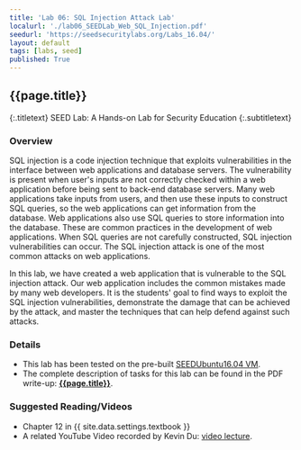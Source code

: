```yaml
---
title: 'Lab 06: SQL Injection Attack Lab'
localurl: './lab06_SEEDLab_Web_SQL_Injection.pdf'
seedurl: 'https://seedsecuritylabs.org/Labs_16.04/'
layout: default
tags: [labs, seed]
published: True
---
```


## {{page.title}}
{:.titletext}
SEED Lab: A Hands-on Lab for Security Education
{:.subtitletext}

### Overview

SQL injection is a code injection technique that exploits vulnerabilities in the interface between web applications and database servers.
The vulnerability is present when user's inputs are not correctly checked within a web application before being sent to back-end database servers.
Many web applications take inputs from users, and then use these inputs to construct SQL queries, so the web applications can get information from the database.
Web applications also use SQL queries to store information into the database.
These are common practices in the development of web applications.
When SQL queries are not carefully constructed, SQL injection vulnerabilities can occur.
The SQL injection attack is one of the most common attacks on web applications.

In this lab, we have created a web application that is vulnerable to the SQL injection attack.
Our web application includes the common mistakes made by many web developers.
It is the students' goal to find ways to exploit the SQL injection vulnerabilities,
 demonstrate the damage that can be achieved by the attack, and
 master the techniques that can help defend against such attacks.

### Details

- This lab has been tested on the pre-built [SEEDUbuntu16.04 VM](https://seedsecuritylabs.org/lab_env.html).
- The complete description of tasks for this lab can be found in the PDF write-up: **[{{page.title}}]({{page.localurl}})**.

### Suggested Reading/Videos

- Chapter 12 in {{ site.data.settings.textbook }}
- A related YouTube Video recorded by Kevin Du: [video lecture](https://youtu.be/_P8HCLkDInA).
